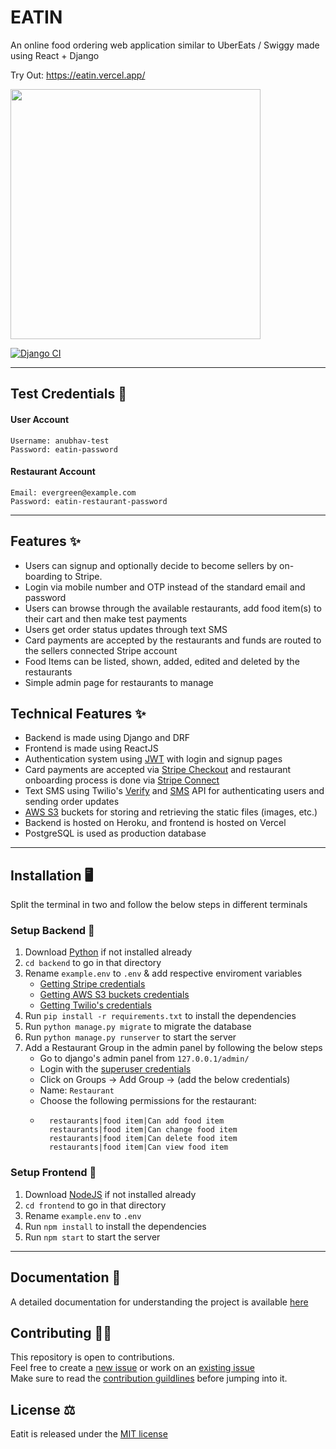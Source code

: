 # EATIN   

An online food ordering web application similar to UberEats / Swiggy made using React + Django

Try Out: https://eatin.vercel.app/  

<img src="https://media.giphy.com/media/aqMpEfrP7w5QgB2jLG/giphy.gif" height="400" width="auto"/>

[![Django CI](https://github.com/anubhav06/eatit/actions/workflows/ci.yml/badge.svg?branch=main)](https://github.com/anubhav06/eatit/actions/workflows/ci.yml)  

<hr>  

## Test Credentials 🔏
#### User Account
```
Username: anubhav-test  
Password: eatin-password
```
#### Restaurant Account
```
Email: evergreen@example.com
Password: eatin-restaurant-password
```
<hr>  

## Features ✨
- Users can signup and optionally decide to become sellers by on-boarding to Stripe.
- Login via mobile number and OTP instead of the standard email and password
- Users can browse through the available restaurants, add food item(s) to their cart and then make test payments
- Users get order status updates through text SMS
- Card payments are accepted by the restaurants and funds are routed to the sellers connected Stripe account
- Food Items can be listed, shown, added, edited and deleted by the restaurants
- Simple admin page for restaurants to manage


## Technical Features ✨ 
- Backend is made using Django and DRF
- Frontend is made using ReactJS
- Authentication system using [JWT](https://jwt.io/) with login and signup pages
- Card payments are accepted via [Stripe Checkout](https://stripe.com/docs/checkout/quickstart) and restaurant onboarding process is done via [Stripe Connect](https://stripe.com/docs/connect)
- Text SMS using Twilio's [Verify](https://www.twilio.com/docs/verify/api) and [SMS](https://www.twilio.com/docs/sms) API for authenticating users and sending order updates
- [AWS S3](https://aws.amazon.com/s3/) buckets for storing and retrieving the static files (images, etc.)
- Backend is hosted on Heroku, and frontend is hosted on Vercel
- PostgreSQL is used as production database

<hr>

## Installation 🖥️

Split the terminal in two and follow the below steps in different terminals

### Setup Backend 🔨

1. Download [Python](https://www.python.org/downloads/) if not installed already
2. `cd backend` to go in that directory
3. Rename `example.env` to `.env` & add respective enviroment variables
    - [Getting Stripe credentials](https://stripe.com/docs/keys)
    - [Getting AWS S3 buckets credentials](https://docs.aws.amazon.com/AmazonS3/latest/userguide/walkthrough1.html)
    - [Getting Twilio's credentials](https://www.twilio.com/docs/iam/keys/api-key)
4. Run ```pip install -r requirements.txt``` to install the dependencies
5. Run `python manage.py migrate` to migrate the database
6. Run `python manage.py runserver` to start the server
7. Add a Restaurant Group in the admin panel by following the below steps
    - Go to django's admin panel from `127.0.0.1/admin/`
    - Login with the [superuser credentials](https://docs.djangoproject.com/en/4.0/intro/tutorial02/#creating-an-admin-user)
    - Click on Groups -> Add Group -> (add the below credentials)
    - Name: `Restaurant`
    - Choose the following permissions for the restaurant: 
    - ```
        restaurants|food item|Can add food item 
        restaurants|food item|Can change food item
        restaurants|food item|Can delete food item
        restaurants|food item|Can view food item
      ```

### Setup Frontend 🔨
1. Download [NodeJS](https://nodejs.org/en/download/) if not installed already
2. `cd frontend` to go in that directory
3. Rename `example.env` to `.env`
4. Run `npm install` to install the dependencies
5. Run `npm start` to start the server

<hr>

## Documentation 📖
A detailed documentation for understanding the project is available [here](https://github.com/anubhav06/eatit/wiki)


## Contributing 💪🏻
This repository is open to contributions.  
Feel free to create a [new issue](https://github.com/anubhav06/eatit/issues/new/choose) or work on an [existing issue](https://github.com/anubhav06/eatit/issues)  
Make sure to read the [contribution guildlines](https://github.com/anubhav06/eatit/blob/main/CONTRIBUTING.md) before jumping into it.

## License ⚖️
Eatit is released under the [MIT license](https://github.com/anubhav06/eatit/blob/main/LICENSE)
